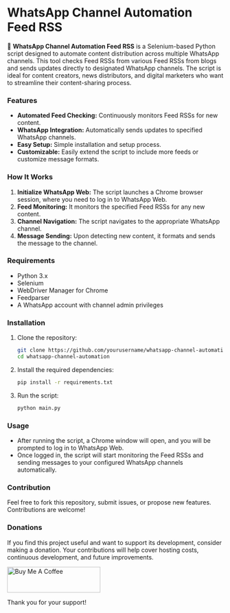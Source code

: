 # WhatsApp Channel Automation Feed RSS

🚀 **WhatsApp Channel Automation Feed RSS** is a Selenium-based Python script designed to automate content distribution across multiple WhatsApp channels. This tool checks Feed RSSs from various Feed RSSs from blogs and sends updates directly to designated WhatsApp channels. The script is ideal for content creators, news distributors, and digital marketers who want to streamline their content-sharing process.

### Features

- **Automated Feed Checking:** Continuously monitors Feed RSSs for new content.
- **WhatsApp Integration:** Automatically sends updates to specified WhatsApp channels.
- **Easy Setup:** Simple installation and setup process.
- **Customizable:** Easily extend the script to include more feeds or customize message formats.

### How It Works

1. **Initialize WhatsApp Web:** The script launches a Chrome browser session, where you need to log in to WhatsApp Web.
2. **Feed Monitoring:** It monitors the specified Feed RSSs for any new content.
3. **Channel Navigation:** The script navigates to the appropriate WhatsApp channel.
4. **Message Sending:** Upon detecting new content, it formats and sends the message to the channel.

### Requirements

- Python 3.x
- Selenium
- WebDriver Manager for Chrome
- Feedparser
- A WhatsApp account with channel admin privileges

### Installation

1. Clone the repository:
   ```bash
   git clone https://github.com/yourusername/whatsapp-channel-automation.git
   cd whatsapp-channel-automation
   ```

2. Install the required dependencies:
   ```bash
   pip install -r requirements.txt
   ```

3. Run the script:
   ```bash
   python main.py
   ```

### Usage

- After running the script, a Chrome window will open, and you will be prompted to log in to WhatsApp Web.
- Once logged in, the script will start monitoring the Feed RSSs and sending messages to your configured WhatsApp channels automatically.

### Contribution

Feel free to fork this repository, submit issues, or propose new features. Contributions are welcome!

### Donations

If you find this project useful and want to support its development, consider making a donation. Your contributions will help cover hosting costs, continuous development, and future improvements.

<a href="https://www.buymeacoffee.com/carlosgha" target="_blank"><img src="https://cdn.buymeacoffee.com/buttons/v2/default-yellow.png" alt="Buy Me A Coffee" style="height: 60px !important;width: 217px !important;" ></a>

Thank you for your support!
